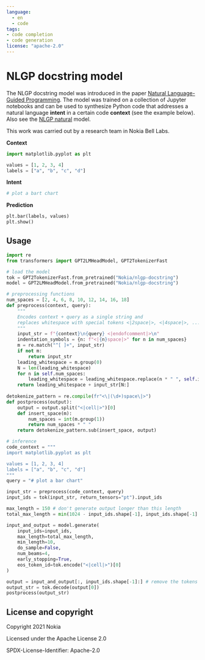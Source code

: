 ```yaml
---
language: 
  - en
  - code
tags:
- code completion
- code generation
license: "apache-2.0"
---
```


# NLGP docstring model

The NLGP docstring model was introduced in the paper [Natural Language-Guided Programming](https://arxiv.org/abs/2108.05198).  The model was trained on a collection of Jupyter notebooks and can be used to synthesize Python code that addresses a natural language **intent** in a certain code **context** (see the example below). 
Also see the [NLGP natural](https://huggingface.co/Nokia/nlgp-natural) model.

This work was carried out by a research team in Nokia Bell Labs.

**Context**
```py
import matplotlib.pyplot as plt

values = [1, 2, 3, 4]
labels = ["a", "b", "c", "d"]
```

**Intent**
```py
# plot a bart chart
```

**Prediction**
```py
plt.bar(labels, values)
plt.show()
```

## Usage

```py
import re
from transformers import GPT2LMHeadModel, GPT2TokenizerFast

# load the model
tok = GPT2TokenizerFast.from_pretrained("Nokia/nlgp-docstring")
model = GPT2LMHeadModel.from_pretrained("Nokia/nlgp-docstring") 

# preprocessing functions
num_spaces = [2, 4, 6, 8, 10, 12, 14, 16, 18]
def preprocess(context, query):
    """
    Encodes context + query as a single string and 
    replaces whitespace with special tokens <|2space|>, <|4space|>, ...
    """
    input_str = f"{context}\n{query} <|endofcomment|>\n"
    indentation_symbols = {n: f"<|{n}space|>" for n in num_spaces}
    m = re.match("^[ ]+", input_str)
    if not m:
        return input_str
    leading_whitespace = m.group(0)
    N = len(leading_whitespace)
    for n in self.num_spaces:
        leading_whitespace = leading_whitespace.replace(n * " ", self.indentation_symbols[n])
    return leading_whitespace + input_str[N:]
    
detokenize_pattern = re.compile(fr"<\|(\d+)space\|>")
def postprocess(output):
    output = output.split("<|cell|>")[0]
    def insert_space(m):
        num_spaces = int(m.group(1))
        return num_spaces * " "
    return detokenize_pattern.sub(insert_space, output)

# inference
code_context = """
import matplotlib.pyplot as plt

values = [1, 2, 3, 4]
labels = ["a", "b", "c", "d"]
"""
query = "# plot a bar chart"

input_str = preprocess(code_context, query)
input_ids = tok(input_str, return_tensors="pt").input_ids

max_length = 150 # don't generate output longer than this length
total_max_length = min(1024 - input_ids.shape[-1], input_ids.shape[-1] + 150) # total = input + output

input_and_output = model.generate(
    input_ids=input_ids, 
    max_length=total_max_length,
    min_length=10,
    do_sample=False,
    num_beams=4,
    early_stopping=True,
    eos_token_id=tok.encode("<|cell|>")[0]
)

output = input_and_output[:, input_ids.shape[-1]:] # remove the tokens that correspond to the input_str
output_str = tok.decode(output[0])
postprocess(output_str)
```

## License and copyright

Copyright 2021 Nokia

Licensed under the Apache License 2.0

SPDX-License-Identifier: Apache-2.0